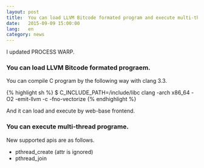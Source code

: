 ```yaml
---
layout: post
title:  You can load LLVM Bitcode formated program and execute multi-thread programe.
date:   2015-09-09 15:00:00
lang:   en
category: news
---
```


I updated PROCESS WARP.

### You can load LLVM Bitcode formated prograem.

You can compile C program by the following way with clang 3.3.

{% highlight sh %}
$ C_INCLUDE_PATH=<PROCESS WARP install path>/include/libc clang -arch x86_64 -O2 -emit-llvm -c -fno-vectorize <path to source code>
{% endhighlight %}

And it can load and execute by web-base frontend.

### You can execute multi-thread programe.

New supported apis are as follows.

* pthread_create (attr is ignored)
* pthread_join


